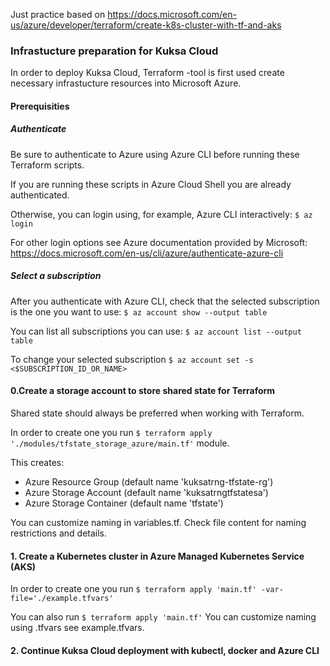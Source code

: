 Just practice based on https://docs.microsoft.com/en-us/azure/developer/terraform/create-k8s-cluster-with-tf-and-aks

### Infrastucture preparation for Kuksa Cloud

In order to deploy Kuksa Cloud, Terraform -tool is first used create necessary infrastucture resources into Microsoft Azure.

#### Prerequisities


##### Authenticate

Be sure to authenticate to Azure using Azure CLI before running these Terraform scripts.

If you are running these scripts in Azure Cloud Shell you are already authenticated.

Otherwise, you can login using, for example, Azure CLI interactively:
`$ az login`

For other login options see Azure documentation provided by Microsoft:
https://docs.microsoft.com/en-us/cli/azure/authenticate-azure-cli


##### Select a subscription

After you authenticate with Azure CLI, check that the selected subscription is the one you want to use:
`$ az account show --output table`

You can list all subscriptions you can use:
`$ az account list --output table`

To change your selected subscription
`$ az account set -s <$SUBSCRIPTION_ID_OR_NAME>`


#### 0.Create a storage account to store shared state for Terraform
Shared state should always be preferred when working with Terraform.

In order to create one you run `$ terraform apply './modules/tfstate_storage_azure/main.tf'` module.

This creates:
- Azure Resource Group (default name 'kuksatrng-tfstate-rg')
- Azure Storage Account (default name 'kuksatrngtfstatesa')
- Azure Storage Container (default name 'tfstate')

You can customize naming in variables.tf. Check file content for naming restrictions and details.


#### 1. Create a Kubernetes cluster in Azure Managed Kubernetes Service (AKS)
 
In order to create one you run `$ terraform apply 'main.tf' -var-file='./example.tfvars'`

You can also run `$ terraform apply 'main.tf'`
You can customize naming using .tfvars see example.tfvars.

#### 2. Continue Kuksa Cloud deployment with kubectl, docker and Azure CLI

 
